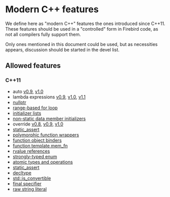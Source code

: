 # Modern C++ features

We define here as "modern C++" features the ones introduced since C++11. These features should be used in a "controlled" form in Firebird code, as not all compilers fully support them.

Only ones mentioned in this document could be used, but as necessities appears, discussion should be started in the devel list.

## Allowed features

### C++11

- auto [v0.9](http://www.open-std.org/jtc1/sc22/wg21/docs/papers/2006/n1984.pdf), [v1.0](http://www.open-std.org/jtc1/sc22/wg21/docs/papers/2008/n2546.htm)
- lambda expressions [v0.9](http://www.open-std.org/jtc1/sc22/wg21/docs/papers/2008/n2550.pdf), [v1.0](http://www.open-std.org/jtc1/sc22/wg21/docs/papers/2008/n2658.pdf), [v1.1](http://www.open-std.org/jtc1/sc22/wg21/docs/papers/2009/n2927.pdf)
- [nullptr](http://www.open-std.org/jtc1/sc22/wg21/docs/papers/2007/n2431.pdf)
- [range-based for loop](http://www.open-std.org/jtc1/sc22/wg21/docs/papers/2009/n2930.html)
- [initializer lists](http://www.open-std.org/jtc1/sc22/wg21/docs/papers/2008/n2672.htm)
- [non-static data member initializers](http://www.open-std.org/jtc1/sc22/wg21/docs/papers/2008/n2756.htm)
- override [v0.8](http://www.open-std.org/jtc1/sc22/wg21/docs/papers/2009/n2928.htm), [v0.9](http://www.open-std.org/jtc1/sc22/wg21/docs/papers/2010/n3206.htm), [v1.0](http://www.open-std.org/jtc1/sc22/wg21/docs/papers/2011/n3272.htm)
- [static_assert](http://www.open-std.org/jtc1/sc22/wg21/docs/papers/2004/n1720.html)
- [polymorphic function wrappers](http://www.open-std.org/jtc1/sc22/wg21/docs/papers/2002/n1402.html)
- [function object binders](http://www.open-std.org/jtc1/sc22/wg21/docs/papers/2003/n1455.htm)
- [function template mem_fn](http://www.open-std.org/jtc1/sc22/wg21/docs/papers/2003/n1432.htm)
- [rvalue references](http://www.open-std.org/jtc1/sc22/wg21/docs/papers/2006/n2027.html)
- [strongly-typed enum](http://www.open-std.org/jtc1/sc22/wg21/docs/papers/2007/n2347.pdf)
- [atomic types and operations](http://www.open-std.org/jtc1/sc22/wg21/docs/papers/2007/n2427.html)
- [static_assert](http://www.open-std.org/jtc1/sc22/wg21/docs/papers/2004/n1720.html)
- [decltype](https://en.cppreference.com/w/cpp/language/decltype)
- [std::is_convertible](https://en.cppreference.com/w/cpp/types/is_convertible)
- [final specifier](https://en.cppreference.com/w/cpp/language/final)
- [raw string literal](https://en.cppreference.com/w/cpp/language/string_literal)
